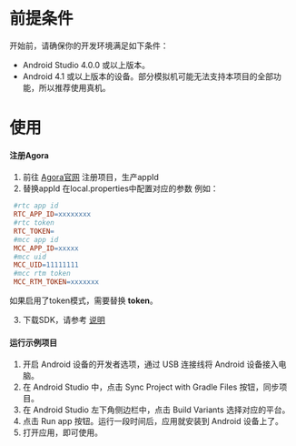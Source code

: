 # 前提条件
开始前，请确保你的开发环境满足如下条件：
- Android Studio 4.0.0 或以上版本。
- Android 4.1 或以上版本的设备。部分模拟机可能无法支持本项目的全部功能，所以推荐使用真机。

# 使用
#### 注册Agora
1. 前往 [Agora官网](https://console.agora.io/) 注册项目，生产appId
2. 替换appId
   在local.properties中配置对应的参数
   例如：

```mk
 #rtc app id
 RTC_APP_ID=xxxxxxxx
 #rtc token
 RTC_TOKEN=
 #mcc app id
 MCC_APP_ID=xxxxx
 #mcc uid
 MCC_UID=11111111
 #mcc rtm token
 MCC_RTM_TOKEN=xxxxxxx
```

   如果启用了token模式，需要替换 **token**。

3. 下载SDK，请参考 [说明](https://docs.agora.io/cn/Voice/start_call_audio_android?platform=Android#%E9%9B%86%E6%88%90-sdk)


#### 运行示例项目
1. 开启 Android 设备的开发者选项，通过 USB 连接线将 Android 设备接入电脑。
2. 在 Android Studio 中，点击 Sync Project with Gradle Files 按钮，同步项目。
3. 在 Android Studio 左下角侧边栏中，点击 Build Variants 选择对应的平台。
4. 点击 Run app 按钮。运行一段时间后，应用就安装到 Android 设备上了。
5. 打开应用，即可使用。
